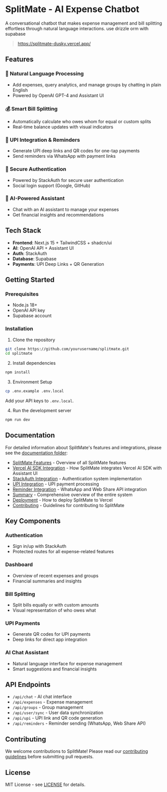 # SplitMate - AI Expense Chatbot

A conversational chatbot that makes expense management and bill splitting effortless through natural language interactions.
use drizzle orm with supabase

> https://splitmate-dusky.vercel.app/


## Features

### 💬 Natural Language Processing
- Add expenses, query analytics, and manage groups by chatting in plain English
- Powered by OpenAI GPT-4 and Assistant UI

### 💰 Smart Bill Splitting
- Automatically calculate who owes whom for equal or custom splits
- Real-time balance updates with visual indicators

### 📱 UPI Integration & Reminders
- Generate UPI deep links and QR codes for one-tap payments
- Send reminders via WhatsApp with payment links

### 🔐 Secure Authentication
- Powered by StackAuth for secure user authentication
- Social login support (Google, GitHub)

### 🤖 AI-Powered Assistant
- Chat with an AI assistant to manage your expenses
- Get financial insights and recommendations

## Tech Stack

- **Frontend**: Next.js 15 + TailwindCSS + shadcn/ui
- **AI**: OpenAI API + Assistant UI
- **Auth**: StackAuth
- **Database**: Supabase
- **Payments**: UPI Deep Links + QR Generation

## Getting Started

### Prerequisites
- Node.js 18+
- OpenAI API key
- Supabase account

### Installation

1. Clone the repository
```bash
git clone https://github.com/yourusername/splitmate.git
cd splitmate
```

2. Install dependencies
```bash
npm install
```

3. Environment Setup
```bash
cp .env.example .env.local
```
Add your API keys to `.env.local`.

4. Run the development server
```bash
npm run dev
```

## Documentation

For detailed information about SplitMate's features and integrations, please see the [documentation folder](docs/README.md):

- [SplitMate Features](docs/SPLITMATE_FEATURES.md) - Overview of all SplitMate features
- [Vercel AI SDK Integration](docs/VERCEL_AI_SDK_INTEGRATION.md) - How SplitMate integrates Vercel AI SDK with Assistant UI
- [StackAuth Integration](docs/STACKAUTH_INTEGRATION.md) - Authentication system implementation
- [UPI Integration](docs/UPI_INTEGRATION.md) - UPI payment processing
- [Reminder Integration](docs/REMINDER_INTEGRATION.md) - WhatsApp and Web Share API integration
- [Summary](docs/SUMMARY.md) - Comprehensive overview of the entire system
- [Deployment](docs/DEPLOYMENT.md) - How to deploy SplitMate to Vercel
- [Contributing](docs/CONTRIBUTING.md) - Guidelines for contributing to SplitMate

## Key Components

### Authentication
- Sign in/up with StackAuth
- Protected routes for all expense-related features

### Dashboard
- Overview of recent expenses and groups
- Financial summaries and insights

### Bill Splitting
- Split bills equally or with custom amounts
- Visual representation of who owes what

### UPI Payments
- Generate QR codes for UPI payments
- Deep links for direct app integration

### AI Chat Assistant
- Natural language interface for expense management
- Smart suggestions and financial insights

## API Endpoints

- `/api/chat` - AI chat interface
- `/api/expenses` - Expense management
- `/api/groups` - Group management
- `/api/user/sync` - User data synchronization
- `/api/upi` - UPI link and QR code generation
- `/api/reminders` - Reminder sending (WhatsApp, Web Share API)

## Contributing

We welcome contributions to SplitMate! Please read our [contributing guidelines](docs/CONTRIBUTING.md) before submitting pull requests.

## License

MIT License - see [LICENSE](LICENSE) for details.
